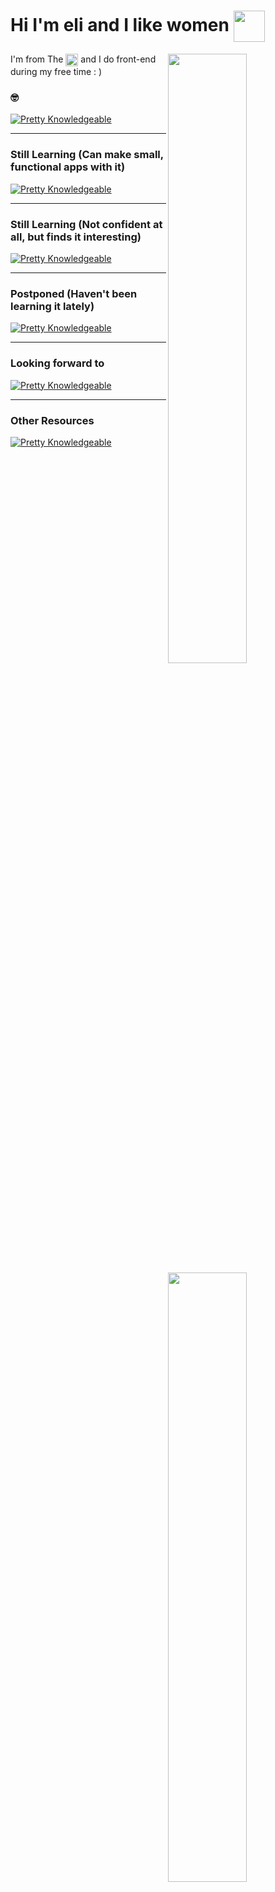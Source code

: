 # Hi I'm eli and I like women <img width="50" align="center" src="https://i.imgur.com/TsTeHxd.png" />

<img width="50%" align="right" src="https://github-readme-stats.vercel.app/api?username=wensente27&count_private=true&show_icons=true&theme=github_dark&hide_border=true&include_all_commits=true">
<img width="50%" align="right" src="https://github-readme-stats.vercel.app/api/top-langs/?username=wensente27&theme=github_dark&hide_border=true&layout=compact">
<img width="50%" align="right" src="https://lanyard.cnrad.dev/api/454912325678399499?bg=0D1117&hideDiscrim=false&idleMessage=School%20Is%20Ass">
<img width="70%" align="right" src="https://activity-graph.herokuapp.com/graph?username=wensente27&theme=react-dark">

I'm from The <img width="20" height="20" align="center" src="https://flagicons.lipis.dev/flags/4x3/ph.svg" /> and I do front-end during my free time : )

### 🤓
[![Pretty Knowledgeable](https://skillicons.dev/icons?i=html,css,js)](https://skillicons.dev)

---

### Still Learning (Can make small, functional apps with it)
[![Pretty Knowledgeable](https://skillicons.dev/icons?i=jquery,sass,tailwind,nodejs)](https://skillicons.dev)

---

### Still Learning (Not confident at all, but finds it interesting)
[![Pretty Knowledgeable](https://skillicons.dev/icons?i=react,vue,next,lua,ts)](https://skillicons.dev)

---

### Postponed (Haven't been learning it lately)
[![Pretty Knowledgeable](https://skillicons.dev/icons?i=python,cpp,java,gatsby)](https://skillicons.dev)

---

### Looking forward to
[![Pretty Knowledgeable](https://skillicons.dev/icons?i=ruby)](https://skillicons.dev)

---

### Other Resources
[![Pretty Knowledgeable](https://skillicons.dev/icons?i=figma,ai)](https://skillicons.dev)
